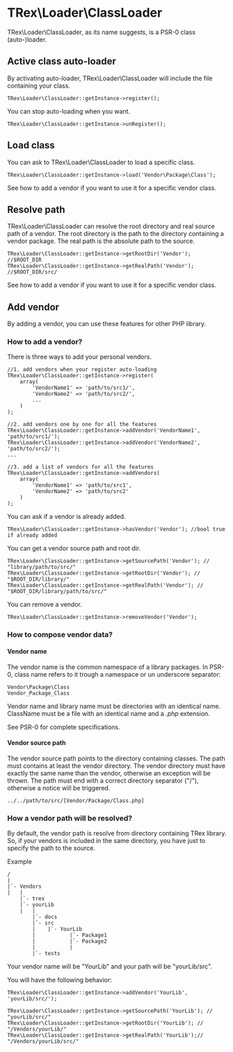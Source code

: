 # TRex\Loader\ClassLoader

TRex\Loader\ClassLoader, as its name suggests, is a PSR-0 class (auto-)loader.

## Active class auto-loader

By activating auto-loader, TRex\Loader\ClassLoader will include the file containing your class.

    TRex\Loader\ClassLoader::getInstance->register();

You can stop auto-loading when you want.

    TRex\Loader\ClassLoader::getInstance->unRegister();

## Load class

You can ask to TRex\Loader\ClassLoader to load a specific class.

    TRex\Loader\ClassLoader::getInstance->load('Vendor\Package\Class');

See how to add a vendor if you want to use it for a specific vendor class.

## Resolve path

TRex\Loader\ClassLoader can resolve the root directory and real source path of a vendor. The root directory is the path to the directory containing a vendor package. The real path is the absolute path to the source.

    TRex\Loader\ClassLoader::getInstance->getRootDir('Vendor'); //$ROOT_DIR
    TRex\Loader\ClassLoader::getInstance->getRealPath('Vendor'); //$ROOT_DIR/src/

See how to add a vendor if you want to use it for a specific vendor class.

## Add vendor

By adding a vendor, you can use these features for other PHP library.

### How to add a vendor?

There is three ways to add your personal vendors.

	//1. add vendors when your register auto-loading
    TRex\Loader\ClassLoader::getInstance->register(
		array(
			'VendorName1' => 'path/to/src1/',
			'VendorName2' => 'path/to/src2/',
			...
		)
	);

	//2. add vendors one by one for all the features
    TRex\Loader\ClassLoader::getInstance->addVendor('VendorName1', 'path/to/src1/');
	TRex\Loader\ClassLoader::getInstance->addVendor('VendorName2', 'path/to/src2/');
	...

	//3. add a list of vendors for all the features
	TRex\Loader\ClassLoader::getInstance->addVendors(
	    array(
	        'VendorName1' => 'path/to/src1',
	        'VendorName2' => 'path/to/src2'
	    )
	);

You can ask if a vendor is already added.

	TRex\Loader\ClassLoader::getInstance->hasVendor('Vendor'); //bool true if already added

You can get a vendor source path and root dir.

    TRex\Loader\ClassLoader::getInstance->getSourcePath('Vendor'); // "library/path/to/src/"
    TRex\Loader\ClassLoader::getInstance->getRootDir('Vendor'); // "$ROOT_DIR/library/"
    TRex\Loader\ClassLoader::getInstance->getRealPath('Vendor'); // "$ROOT_DIR/library/path/to/src/"

You can remove a vendor.

	TRex\Loader\ClassLoader::getInstance->removeVendor('Vendor');

### How to compose vendor data?

#### Vendor name
The vendor name is the common namespace of a library packages. In PSR-0, class name refers to it trough a namespace or un underscore separator:

	Vendor\Package\Class
	Vendor_Package_Class

Vendor name and library name must be directories with an identical name. ClassName must be a file with an identical name and a *.php* extension.

See PSR-0 for complete specifications.

#### Vendor source path

The vendor source path points to the directory containing classes.
The path must contains at least the vendor directory. The vendor directory must have exactly the same name than the vendor, otherwise an exception will be thrown.
The path must end with a correct directory separator ("/"), otherwise a notice will be triggered.

    ../../path/to/src/[Vendor/Package/Class.php]

### How a vendor path will be resolved?

By default, the vendor path is resolve from directory containing TRex library. So, if your vendors is included in the same directory, you have just to specify the path to the source.

Example

    /
    |
    |`- Vendors
    |   |
        |`- trex
        |`- yourLib
        |   |
            |`- docs
            |`- src
            |    |`- YourLib
            |           |`- Package1
            |           |`- Package2
            |           |
            |`- tests

Your vendor name will be "YourLib" and your path will be "yourLib/src".

You will have the following behavior:

    TRex\Loader\ClassLoader::getInstance->addVendor('YourLib', 'yourLib/src/');

    TRex\Loader\ClassLoader::getInstance->getSourcePath('YourLib'); // "yourLib/src/"
    TRex\Loader\ClassLoader::getInstance->getRootDir('YourLib'); // "/Vendors/yourLib/"
    TRex\Loader\ClassLoader::getInstance->getRealPath('YourLib');// "/Vendors/yourLib/src/"
